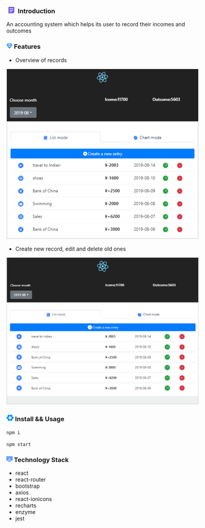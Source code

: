 ### ![image](https://github.com/liwang2019/lw-react/blob/master/resource/introduction.png)  Introduction
An accounting system which helps its user to record their incomes and outcomes

### ![image](https://github.com/liwang2019/lw-react/blob/master/resource/feature.png)  Features

- Overview of records

![image](https://github.com/liwang2019/lw-react/blob/master/lwaccount/public/gif/overview.gif)

- Create new record, edit and delete old ones

![image](https://github.com/liwang2019/lw-react/blob/master/lwaccount/public/gif/creatEditDelete.gif)


### ![image](https://github.com/liwang2019/lw-react/blob/master/resource/install.png)  Install && Usage

`npm i`

`npm start`

### ![image](https://github.com/liwang2019/lw-react/blob/master/resource/stack.png)  Technology Stack

- react
- react-router
- bootstrap
- axios
- react-ionicons
- recharts
- enzyme
- jest
